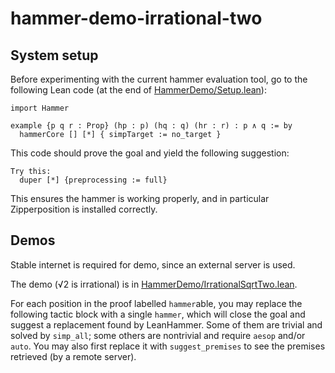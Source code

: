 # hammer-demo-irrational-two

## System setup

Before experimenting with the current hammer evaluation tool, go to the following Lean code (at the end of [HammerDemo/Setup.lean](HammerDemo/Setup.lean)):

```lean
import Hammer

example {p q r : Prop} (hp : p) (hq : q) (hr : r) : p ∧ q := by
  hammerCore [] [*] { simpTarget := no_target }
```

This code should prove the goal and yield the following suggestion:

```
Try this:
  duper [*] {preprocessing := full}
```

This ensures the hammer is working properly, and in particular Zipperposition is installed correctly.

## Demos
Stable internet is required for demo, since an external server is used.

The demo (√2 is irrational) is in [HammerDemo/IrrationalSqrtTwo.lean](HammerDemo/IrrationalSqrtTwo.lean).

For each position in the proof labelled `hammer`able, you may replace the following tactic block with a single `hammer`, which will close the goal and suggest a replacement found by LeanHammer.
Some of them are trivial and solved by `simp_all`; some others are nontrivial and require `aesop` and/or `auto`.
You may also first replace it with `suggest_premises` to see the premises retrieved (by a remote server).
